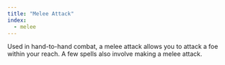 ```yaml
---
title: "Melee Attack"
index:
  - melee
---
```

Used in hand-to-hand combat, a melee attack allows you to attack a foe within your reach. A few spells also involve making a melee attack.

